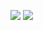 ![](https://github.com/DiegoAlexanderGomezLeal/practicaModeladoEnCaja/blob/ejercicio_7/storage/img/enunciado.png)
![](https://github.com/DiegoAlexanderGomezLeal/practicaModeladoEnCaja/blob/ejercicio_7/storage/img/enunciado_2.png)